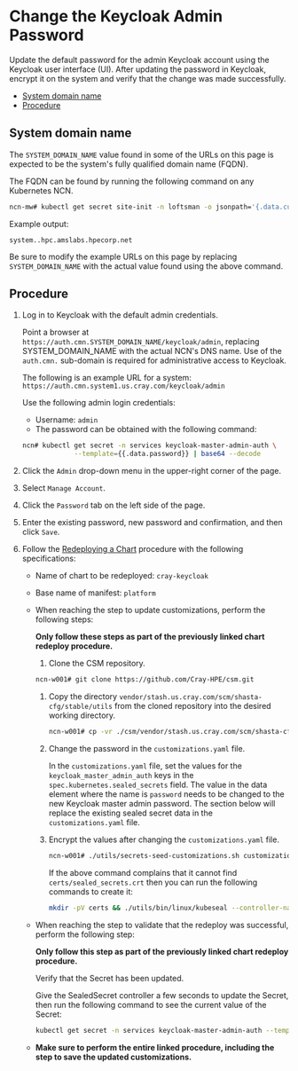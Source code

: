 # Change the Keycloak Admin Password

Update the default password for the admin Keycloak account using the Keycloak user interface (UI). After updating the password in
Keycloak, encrypt it on the system and verify that the change was made successfully.

- [System domain name](#system-domain-name)
- [Procedure](#procedure)

## System domain name

The `SYSTEM_DOMAIN_NAME` value found in some of the URLs on this page is expected to be the system's fully qualified domain name (FQDN).

The FQDN can be found by running the following command on any Kubernetes NCN.

```bash
ncn-mw# kubectl get secret site-init -n loftsman -o jsonpath='{.data.customizations\.yaml}' | base64 -d | yq r - spec.network.dns.external
```

Example output:

```text
system..hpc.amslabs.hpecorp.net
```

Be sure to modify the example URLs on this page by replacing `SYSTEM_DOMAIN_NAME` with the actual value found using the above command.

## Procedure

1. Log in to Keycloak with the default admin credentials.

    Point a browser at `https://auth.cmn.SYSTEM_DOMAIN_NAME/keycloak/admin`, replacing SYSTEM\_DOMAIN\_NAME with the actual NCN's
    DNS name. Use of the `auth.cmn.` sub-domain is required for administrative access to Keycloak.

    The following is an example URL for a system: `https://auth.cmn.system1.us.cray.com/keycloak/admin`

    Use the following admin login credentials:

    - Username: `admin`
    - The password can be obtained with the following command:

    ```bash
    ncn# kubectl get secret -n services keycloak-master-admin-auth \
                 --template={{.data.password}} | base64 --decode
    ```

1. Click the `Admin` drop-down menu in the upper-right corner of the page.

1. Select `Manage Account`.

1. Click the `Password` tab on the left side of the page.

1. Enter the existing password, new password and confirmation, and then click `Save`.

1. Follow the [Redeploying a Chart](../CSM_product_management/Redeploying_a_Chart.md) procedure with the following specifications:

   - Name of chart to be redeployed: `cray-keycloak`
   - Base name of manifest: `platform`
   - When reaching the step to update customizations, perform the following steps:

      **Only follow these steps as part of the previously linked chart redeploy procedure.**

      1. Clone the CSM repository.

        ```bash
        ncn-w001# git clone https://github.com/Cray-HPE/csm.git
        ```

      1. Copy the directory `vendor/stash.us.cray.com/scm/shasta-cfg/stable/utils` from the cloned repository into the desired working directory.

         ```bash
         ncn-w001# cp -vr ./csm/vendor/stash.us.cray.com/scm/shasta-cfg/stable/utils .
         ```

      1. Change the password in the `customizations.yaml` file.

         In the `customizations.yaml` file, set the values for the `keycloak_master_admin_auth` keys in the
         `spec.kubernetes.sealed_secrets` field. The value in the data element where the name is `password` needs to be changed to the
         new Keycloak master admin password. The section below will replace the existing sealed secret data in the `customizations.yaml`
         file.

      1. Encrypt the values after changing the `customizations.yaml` file.

         ```bash
         ncn-w001# ./utils/secrets-seed-customizations.sh customizations.yaml
         ```

         If the above command complains that it cannot find `certs/sealed_secrets.crt` then you can run the following commands to create it:

         ```bash
         mkdir -pV certs && ./utils/bin/linux/kubeseal --controller-name sealed-secrets --fetch-cert > certs/sealed_secrets.crt
         ```

   - When reaching the step to validate that the redeploy was successful, perform the following step:

      **Only follow this step as part of the previously linked chart redeploy procedure.**

      Verify that the Secret has been updated.

      Give the SealedSecret controller a few seconds to update the Secret, then run the following command to see the current value of the Secret:

      ```bash
      kubectl get secret -n services keycloak-master-admin-auth --template={{.data.password}} | base64 --decode
      ```

   - **Make sure to perform the entire linked procedure, including the step to save the updated customizations.**
